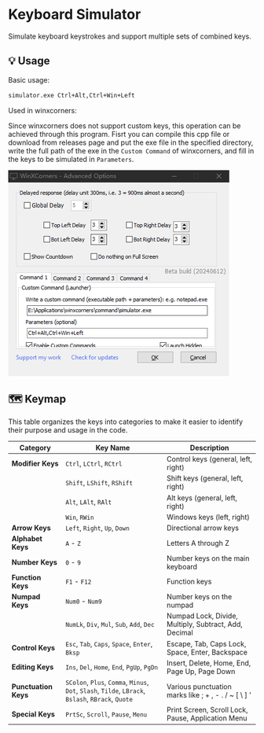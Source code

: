 # Keyboard Simulator

Simulate keyboard keystrokes and support multiple sets of combined keys.

## 💡 Usage

Basic usage:

```bash
simulator.exe Ctrl+Alt,Ctrl+Win+Left
```

Used in winxcorners:

Since winxcorners does not support custom keys, this operation can be achieved through this program. Fisrt you can compile this cpp file or download from releases page and put the exe file in the specified directory, write the full path of the exe in the `Custom Command` of winxcorners, and fill in the keys to be simulated in `Parameters`.

![image](assets/winxcorners.png)

## 🗺️ Keymap

This table organizes the keys into categories to make it easier to identify their purpose and usage in the code.

| **Category**         | **Key Name**                                                                                                       | **Description**                                 |
| -------------------------- | ------------------------------------------------------------------------------------------------------------------------ | ----------------------------------------------------- |
| **Modifier Keys**    | `Ctrl`, `LCtrl`, `RCtrl`                                                                                           | Control keys (general, left, right)                   |
|                            | `Shift`, `LShift`, `RShift`                                                                                        | Shift keys (general, left, right)                     |
|                            | `Alt`, `LAlt`, `RAlt`                                                                                              | Alt keys (general, left, right)                       |
|                            | `Win`, `RWin`                                                                                                        | Windows keys (left, right)                            |
| **Arrow Keys**       | `Left`, `Right`, `Up`, `Down`                                                                                    | Directional arrow keys                                |
| **Alphabet Keys**    | `A` - `Z`                                                                                                            | Letters A through Z                                   |
| **Number Keys**      | `0` - `9`                                                                                                            | Number keys on the main keyboard                      |
| **Function Keys**    | `F1` - `F12`                                                                                                         | Function keys                                         |
| **Numpad Keys**      | `Num0` - `Num9`                                                                                                      | Number keys on the numpad                             |
|                            | `NumLk`, `Div`, `Mul`, `Sub`, `Add`, `Dec`                                                                   | Numpad Lock, Divide, Multiply, Subtract, Add, Decimal |
| **Control Keys**     | `Esc`, `Tab`, `Caps`, `Space`, `Enter`, `Bksp`                                                               | Escape, Tab, Caps Lock, Space, Enter, Backspace       |
| **Editing Keys**     | `Ins`, `Del`, `Home`, `End`, `PgUp`, `PgDn`                                                                  | Insert, Delete, Home, End, Page Up, Page Down         |
| **Punctuation Keys** | `SColon`, `Plus`, `Comma`, `Minus`, `Dot`, `Slash`, `Tilde`, `LBrack`, `Bslash`, `RBrack`, `Quote` | Various punctuation marks like ; + , - . / ~ [ \ ] '  |
| **Special Keys**     | `PrtSc`, `Scroll`, `Pause`, `Menu`                                                                               | Print Screen, Scroll Lock, Pause, Application Menu    |
